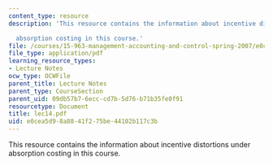 ```yaml
---
content_type: resource
description: 'This resource contains the information about incentive distortions under

  absorption costing in this course.'
file: /courses/15-963-management-accounting-and-control-spring-2007/e0cea5d98a8841f275be44102b117c3b_lec14.pdf
file_type: application/pdf
learning_resource_types:
- Lecture Notes
ocw_type: OCWFile
parent_title: Lecture Notes
parent_type: CourseSection
parent_uid: 09db57b7-6ecc-cd7b-5d76-b71b35fe0f91
resourcetype: Document
title: lec14.pdf
uid: e0cea5d9-8a88-41f2-75be-44102b117c3b
---
```

This resource contains the information about incentive distortions under
absorption costing in this course.

